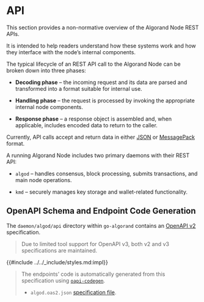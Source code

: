 # API

This section provides a non-normative overview of the Algorand Node REST APIs.

It is intended to help readers understand how these systems work and how they interface
with the node’s internal components.

The typical lifecycle of an REST API call to the Algorand Node can be broken down
into three phases:

- **Decoding phase** – the incoming request and its data are parsed and transformed
into a format suitable for internal use.

- **Handling phase** – the request is processed by invoking the appropriate internal
node components.

- **Response phase** – a response object is assembled and, when applicable, includes
encoded data to return to the caller.

Currently, API calls accept and return data in either [JSON](https://ecma-international.org/publications-and-standards/standards/ecma-404/)
or [MessagePack](https://github.com/msgpack/msgpack/blob/master/spec.md) format.

A running Algorand Node includes two primary daemons with their REST API:

- `algod` – handles consensus, block processing, submits transactions, and main
node operations.

- `kmd` – securely manages key storage and wallet-related functionality.

## OpenAPI Schema and Endpoint Code Generation

The `daemon/algod/api` directory within `go-algorand` contains an [OpenAPI v2](https://swagger.io/specification/v2/)
specification.

> Due to limited tool support for OpenAPI v3, both v2 and v3 specifications are
> maintained.

{{#include ../../_include/styles.md:impl}}
> The endpoints’ code is automatically generated from this specification using
> [`oapi-codegen`](https://github.com/deepmap/oapi-codegen).
>
> - `algod.oas2.json` [specification file](https://github.com/algorand/go-algorand/blob/6f65ab1c290d953ff8132025088fd9f1af3baf4e/daemon/algod/api/algod.oas2.json).
